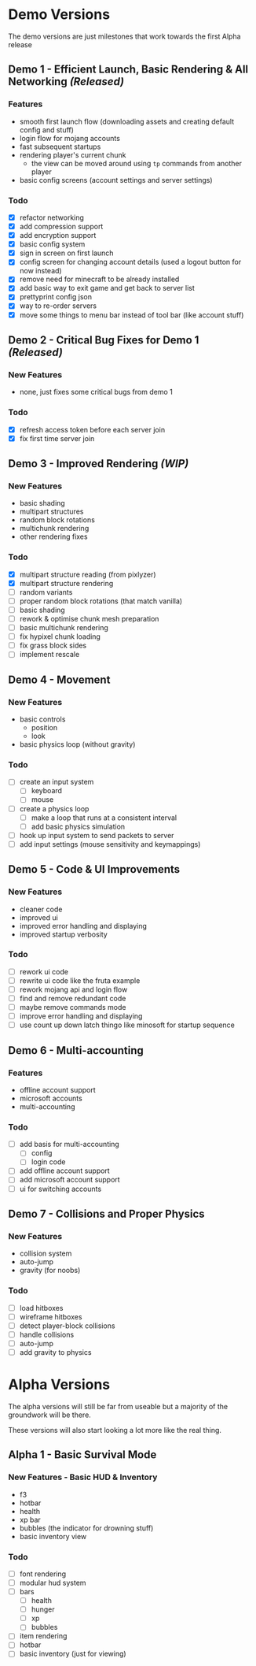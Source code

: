 # Demo Versions

The demo versions are just milestones that work towards the first Alpha release

## Demo 1 - Efficient Launch, Basic Rendering & All Networking *(Released)*

### Features

- smooth first launch flow (downloading assets and creating default config and stuff)
- login flow for mojang accounts
- fast subsequent startups
- rendering player's current chunk
  - the view can be moved around using ```tp``` commands from another player
- basic config screens (account settings and server settings)

### Todo

- [x] refactor networking
- [x] add compression support
- [x] add encryption support
- [x] basic config system
- [x] sign in screen on first launch
- [x] config screen for changing account details (used a logout button for now instead)
- [x] remove need for minecraft to be already installed
- [x] add basic way to exit game and get back to server list
- [x] prettyprint config json
- [x] way to re-order servers
- [x] move some things to menu bar instead of tool bar (like account stuff)

## Demo 2 - Critical Bug Fixes for Demo 1 *(Released)*

### New Features

- none, just fixes some critical bugs from demo 1

### Todo

- [x] refresh access token before each server join
- [x] fix first time server join

## Demo 3 - Improved Rendering *(WIP)*

### New Features

- basic shading
- multipart structures
- random block rotations
- multichunk rendering
- other rendering fixes

### Todo

- [x] multipart structure reading (from pixlyzer)
- [x] multipart structure rendering
- [ ] random variants
- [ ] proper random block rotations (that match vanilla)
- [ ] basic shading
- [ ] rework & optimise chunk mesh preparation
- [ ] basic multichunk rendering
- [ ] fix hypixel chunk loading
- [ ] fix grass block sides
- [ ] implement rescale

## Demo 4 - Movement

### New Features

- basic controls
  - position
  - look
- basic physics loop (without gravity)

### Todo

- [ ] create an input system
  - [ ] keyboard
  - [ ] mouse
- [ ] create a physics loop
  - [ ] make a loop that runs at a consistent interval
  - [ ] add basic physics simulation
- [ ] hook up input system to send packets to server
- [ ] add input settings (mouse sensitivity and keymappings)

## Demo 5 - Code & UI Improvements

### New Features

- cleaner code
- improved ui
- improved error handling and displaying
- improved startup verbosity

### Todo

- [ ] rework ui code
- [ ] rewrite ui code like the fruta example
- [ ] rework mojang api and login flow
- [ ] find and remove redundant code
- [ ] maybe remove commands mode
- [ ] improve error handling and displaying
- [ ] use count up down latch thingo like minosoft for startup sequence

## Demo 6 - Multi-accounting

### Features

- offline account support
- microsoft accounts
- multi-accounting

### Todo

- [ ] add basis for multi-accounting
  - [ ] config
  - [ ] login code
- [ ] add offline account support
- [ ] add microsoft account support
- [ ] ui for switching accounts

## Demo 7 - Collisions and Proper Physics

### New Features

- collision system
- auto-jump
- gravity (for noobs)

### Todo

- [ ] load hitboxes
- [ ] wireframe hitboxes
- [ ] detect player-block collisions
- [ ] handle collisions
- [ ] auto-jump
- [ ] add gravity to physics

# Alpha Versions

The alpha versions will still be far from useable but a majority of the groundwork will be there.

These versions will also start looking a lot more like the real thing.

## Alpha 1 - Basic Survival Mode

### New Features - Basic HUD & Inventory

- f3
- hotbar
- health
- xp bar
- bubbles (the indicator for drowning stuff)
- basic inventory view

### Todo

- [ ] font rendering
- [ ] modular hud system
- [ ] bars
  - [ ] health
  - [ ] hunger
  - [ ] xp
  - [ ] bubbles
- [ ] item rendering
- [ ] hotbar
- [ ] basic inventory (just for viewing)